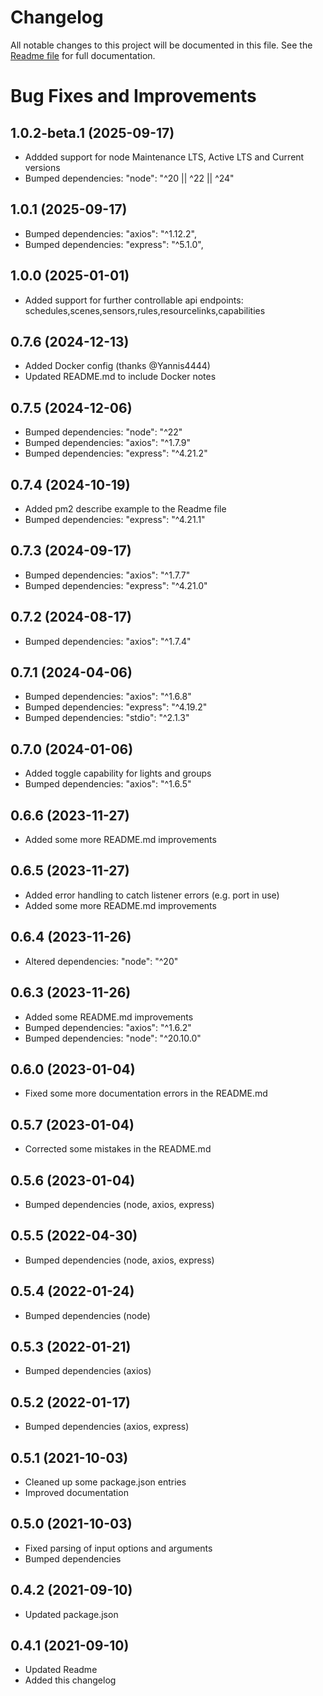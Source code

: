 # Changelog
All notable changes to this project will be documented in this file.
See the [Readme file](https://github.com/jsiegenthaler/hueget/blob/master/README.md) for full documentation.

# Bug Fixes and Improvements

## 1.0.2-beta.1 (2025-09-17)
* Addded support for node Maintenance LTS, Active LTS and Current versions
* Bumped dependencies: "node": "^20 || ^22 || ^24"

## 1.0.1 (2025-09-17)
* Bumped dependencies: "axios": "^1.12.2",
* Bumped dependencies: "express": "^5.1.0",

## 1.0.0 (2025-01-01)
* Added support for further controllable api endpoints: schedules,scenes,sensors,rules,resourcelinks,capabilities

## 0.7.6 (2024-12-13)
* Added Docker config (thanks @Yannis4444)
* Updated README.md to include Docker notes

## 0.7.5 (2024-12-06)
* Bumped dependencies: "node": "^22"
* Bumped dependencies: "axios": "^1.7.9"
* Bumped dependencies: "express": "^4.21.2"

## 0.7.4 (2024-10-19)
* Added pm2 describe example to the Readme file
* Bumped dependencies: "express": "^4.21.1"

## 0.7.3 (2024-09-17)
* Bumped dependencies: "axios": "^1.7.7"
* Bumped dependencies: "express": "^4.21.0"

## 0.7.2 (2024-08-17)
* Bumped dependencies: "axios": "^1.7.4"

## 0.7.1 (2024-04-06)
* Bumped dependencies: "axios": "^1.6.8"
* Bumped dependencies: "express": "^4.19.2"
* Bumped dependencies: "stdio": "^2.1.3"

## 0.7.0 (2024-01-06)
* Added toggle capability for lights and groups
* Bumped dependencies: "axios": "^1.6.5"

## 0.6.6 (2023-11-27)
* Added some more README.md improvements

## 0.6.5 (2023-11-27)
* Added error handling to catch listener errors (e.g. port in use)
* Added some more README.md improvements

## 0.6.4 (2023-11-26)
* Altered dependencies: "node": "^20"

## 0.6.3 (2023-11-26)
* Added some README.md improvements
* Bumped dependencies: "axios": "^1.6.2"
* Bumped dependencies: "node": "^20.10.0"

## 0.6.0 (2023-01-04)
* Fixed some more documentation errors in the README.md

## 0.5.7 (2023-01-04)
* Corrected some mistakes in the README.md

## 0.5.6 (2023-01-04)
* Bumped dependencies (node, axios, express)

## 0.5.5 (2022-04-30)
* Bumped dependencies (node, axios, express)

## 0.5.4 (2022-01-24)
* Bumped dependencies (node)

## 0.5.3 (2022-01-21)
* Bumped dependencies (axios)

## 0.5.2 (2022-01-17)
* Bumped dependencies (axios, express)

## 0.5.1 (2021-10-03)
* Cleaned up some package.json entries
* Improved documentation

## 0.5.0 (2021-10-03)
* Fixed parsing of input options and arguments
* Bumped dependencies

## 0.4.2 (2021-09-10)
* Updated package.json

## 0.4.1 (2021-09-10)
* Updated Readme
* Added this changelog
